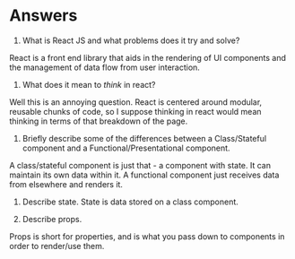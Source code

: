 # Answers

1.  What is React JS and what problems does it try and solve?

React is a front end library that aids in the rendering of UI components and the management of data flow from user interaction.

1.  What does it mean to _think_ in react?

Well this is an annoying question. React is centered around modular, reusable chunks of code, so I suppose thinking in react would mean thinking in terms of that breakdown of the page. 

1.  Briefly describe some of the differences between a Class/Stateful component and a Functional/Presentational component.

A class/stateful component is just that - a component with state. It can maintain its own data within it. A functional component just receives data from elsewhere and renders it.

1.  Describe state.
State is data stored on a class component.

1.  Describe props.

Props is short for properties, and is what you pass down to components in order to render/use them.
